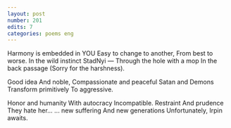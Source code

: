```yaml
---
layout: post
number: 201
edits: 7
categories: poems eng
---
```


Harmony is embedded in YOU
Easy to change to another,
From best to worse.
In the wild instinct 
StadNyi —
Through the hole with a mop 
In the back passage 
(Sorry for the harshness).

Good idea 
And noble,
Compassionate and peaceful 
Satan and Demons
Transform primitively
To aggressive.

Honor and humanity 
With autocracy 
Incompatible.
Restraint
And prudence
They hate her...
... new suffering
And new generations
Unfortunately, Irpin awaits.
